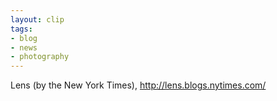 ```yaml
---
layout: clip
tags:
- blog
- news
- photography
---
```

Lens (by the New York Times), <http://lens.blogs.nytimes.com/>
